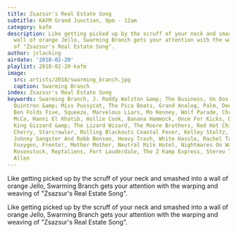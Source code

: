 ```yaml
---
title: Zsazsur's Real Estate Song
subtitle: KAFM Grand Junction, 9pm - 12am
category: kafm
description: Like getting picked up by the scruff of your neck and smashed into a
  wall of orange Jello, Swarming Branch gets your attention with the warping and weaving
  of "Zsazsur's Real Estate Song".
author: jclacking
airdate: '2018-02-20'
playlist: 2018-02-20-kafm
image:
  src: artists/2018/swarming_branch.jpg
  caption: Swarming Branch
index: Zsazsur's Real Estate Song
keywords: Swarming Branch, J. Roddy Walston &amp; The Business, Un Dos Tres Y Fuera,
  Quintron &amp; Miss Pussycat, The Pica Beats, Grand Analog, Palm, Deer Tick, Ween,
  Ben Folds Five, Squeeze, Marvelous Liars, Mo Kenney, Wolf Parade, Chris Thile, Mayor
  McCa, Hanni El Khatib, Hollie Cook, Banana Hammock, Once For Kicks, Dappled Cities,
  King Gizzard &amp; The Lizard Wizard, The Moore Brothers, Red Hot Chili Peppers,
  Cherry, Starcrawler, Rolling Blackouts Coastal Fever, Kelley Stoltz, Slowdive, Fishbone,
  Johnny Sangster And Robb Benson, Heavy Trash, White Hassle, Rachel Taylor Brown,
  Foxygen, Frente!, Mother Mother, Neutral Milk Hotel, Nightmares On Wax, Holy, Jeff
  Rosenstock, Reptaliens, Fort Lauderdale, The Z Kamp Express, Stereo Total , Tony
  Allen
---
```

Like getting picked up by the scruff of your neck and smashed into a wall of orange Jello, Swarming Branch gets your attention with the warping and weaving of "Zsazsur's Real Estate Song".<!--more-->

Like getting picked up by the scruff of your neck and smashed into a wall of orange Jello, Swarming Branch gets your attention with the warping and weaving of "Zsazsur's Real Estate Song".
